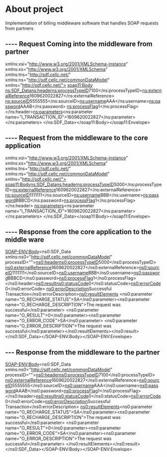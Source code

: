 # About project
Implementation of billing middleware software that handles SOAP requests from partners

## ---- Request Coming into the middleware from partner
<?xml version="1.0" encoding="utf-8"?><soap11:Envelope xmlns:soap11="http://schemas.xmlsoap.org/soap/envelope/" 
xmlns:xsi="http://www.w3.org/2001/XMLSchema-instance" xmlns:xs="http://www.w3.org/2001/XMLSchema" xmlns:tns="http://sdf.cellc.net/" 
xmlns:ns="http://sdf.cellc.net/commonDataModel" xmlns="http://sdf.cellc.net/">
<soap11:Body> <ns:SDF_Data><ns:header><ns:processTypeID>7100</ns:processTypeID><ns:externalReference>1609620022827</ns:externalReference>
<ns:sourceID>5555555</ns:sourceID><ns:username>AAA</ns:username><ns:password>AAAB</ns:password>
<ns:processFlag>1</ns:processFlag></ns:header><ns:parameters><ns:parameter name="I_TRANSACTION_ID">1609620022827</ns:parameter></ns:parameters>
</ns:SDF_Data></soap11:Body></soap11:Envelope>

## ---- Request from the middleware to the core application
<?xml version="1.0" encoding="utf-8"?><soap11:Envelope xmlns:soap11="http://schemas.xmlsoap.org/soap/envelope/" 
xmlns:xsi="http://www.w3.org/2001/XMLSchema-instance" xmlns:xs="http://www.w3.org/2001/XMLSchema" xmlns:tns="http://sdf.cellc.net/" 
xmlns:ns="http://sdf.cellc.net/commonDataModel" xmlns="http://sdf.cellc.net/">
<soap11:Body><ns:SDF_Data><ns:header><ns:processTypeID>5000</ns:processTypeID><ns:externalReference>1609620022827</ns:externalReference>
<ns:sourceID>1111111</ns:sourceID><ns:username>BBB</ns:username><ns:password>BBBCD</ns:password><ns:processFlag>1</ns:processFlag></ns:header>
<ns:parameters><ns:parameter name="I_TRANSACTION_ID">1609620022827</ns:parameter></ns:parameters>
</ns:SDF_Data></soap11:Body></soap11:Envelope>

## ---- Response from the core application to the middle ware
<?xml version="1.0" encoding="UTF-8"?><SOAP-ENV:Envelope xmlns:SOAP-ENV="http://schemas.xmlsoap.org/soap/envelope/">
<SOAP-ENV:Body><ns0:SDF_Data xmlns:ns0="http://sdf.cellc.net/commonDataModel" processID=""><ns0:header><ns0:processTypeID>5000</ns0:processTypeID>
<ns0:externalReference>1609620022827</ns0:externalReference><ns0:sourceID>1111111</ns0:sourceID><ns0:username>BBB</ns0:username><ns0:password>BBBCD</ns0:password><ns0:processFlag>1</ns0:processFlag>
</ns0:header><ns0:result><ns0:statusCode>0</ns0:statusCode><ns0:errorCode>0</ns0:errorCode>
<ns0:errorDescription>Successful Transaction</ns0:errorDescription><ns0:resultElements>
<ns0:parameter name="O_RECHARGE_STATUS">SA</ns0:parameter><ns0:parameter name="O_RECHARGE_DESCRIPTION">The request was successful</ns0:parameter>
<ns0:parameter name="O_RESULT">0</ns0:parameter><ns0:parameter name="O_ERROR_CODE">SA</ns0:parameter>
<ns0:parameter name="O_ERROR_DESCRIPTION">The request was successful</ns0:parameter></ns0:resultElements></ns0:result>
</ns0:SDF_Data></SOAP-ENV:Body></SOAP-ENV:Envelope>

## --- Response from the middleware to the partner
<?xml version="1.0" encoding="UTF-8"?><SOAP-ENV:Envelope xmlns:SOAP-ENV="http://schemas.xmlsoap.org/soap/envelope/">
<SOAP-ENV:Body><ns0:SDF_Data xmlns:ns0="http://sdf.cellc.net/commonDataModel" processID=""><ns0:header><ns0:processTypeID>7100</ns0:processTypeID>
<ns0:externalReference>1609620022827</ns0:externalReference><ns0:sourceID>5555555</ns0:sourceID><ns0:username>AAA</ns0:username><ns0:password>AAAB</ns0:password><ns0:processFlag>1</ns0:processFlag>
</ns0:header><ns0:result><ns0:statusCode>0</ns0:statusCode><ns0:errorCode>0</ns0:errorCode><ns0:errorDescription>Successful Transaction</ns0:errorDescription>
<ns0:resultElements><ns0:parameter name="O_RECHARGE_STATUS">SA</ns0:parameter><ns0:parameter name="O_RECHARGE_DESCRIPTION">The request was successful</ns0:parameter>
<ns0:parameter name="O_RESULT">0</ns0:parameter><ns0:parameter name="O_ERROR_CODE">SA</ns0:parameter><ns0:parameter name="O_ERROR_DESCRIPTION">The request was successful</ns0:parameter>
</ns0:resultElements></ns0:result></ns0:SDF_Data></SOAP-ENV:Body></SOAP-ENV:Envelope>
